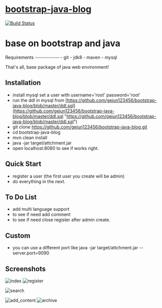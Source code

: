 # [bootstrap-java-blog](https://brucege.com) 

[![Build Status](https://travis-ci.org/gejun123456/my-java-blog.svg?branch=master)](https://travis-ci.org/gejun123456/my-java-blog)
<h1>base on bootstrap and java</h1>  
Requirements
------------
- git
- jdk8
- maven
- mysql

That's all, base package of java web environment!

Installation
------------
- install mysql set a user with username='root' password='root'
- run the ddl in mysql from [https://github.com/gejun123456/bootstrap-java-blog/blob/master/ddl.sql](https://github.com/gejun123456/bootstrap-java-blog/blob/master/ddl.sql "https://github.com/gejun123456/bootstrap-java-blog/blob/master/ddl.sql")
- git clone https://github.com/gejun123456/bootstrap-java-blog.git  
- cd bootstrap-java-blog
- mvn clean install
- java -jar target/attchment.jar
- open localhost:8080 to see if works right.

Quick Start
-------------
- register a user (the first user you create will be admin)
- do everything in the next.

To Do List
----------

- add multi language support
- to see if need add comment
- to see if need close register after admin create.

Custom
--------
- you can use a different port like java -jar target/attchment.jar --server.port=9090

Screenshots
-----------
![index](https://github.com/gejun123456/bootstrap-java-blog/blob/master/screencut/index.png)
![register](https://github.com/gejun123456/bootstrap-java-blog/blob/master/screencut/register.png)

![search](https://github.com/gejun123456/bootstrap-java-blog/blob/master/screencut/search.png)

![add_content](https://github.com/gejun123456/bootstrap-java-blog/blob/master/screencut/add_content.png)
![archive](https://github.com/gejun123456/bootstrap-java-blog/blob/master/screencut/archive.png)